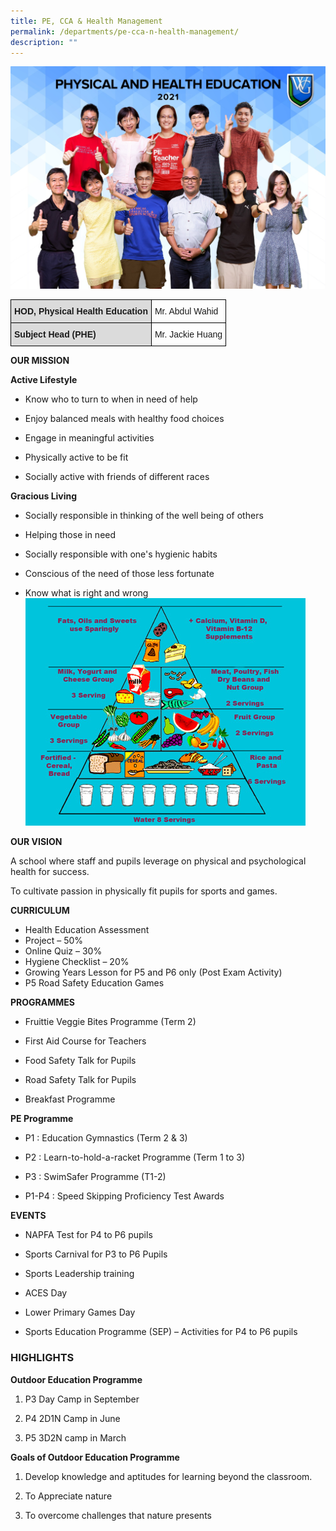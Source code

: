 ```yaml
---
title: PE, CCA & Health Management
permalink: /departments/pe-cca-n-health-management/
description: ""
---
```

![](/images/Until%202022_Pictures/PHE.jpg)

<style type="text/css">
.tg  {border-collapse:collapse;border-spacing:0;}
.tg td{border-color:black;border-style:solid;border-width:1px;font-family:Arial, sans-serif;font-size:14px;
  overflow:hidden;padding:10px 5px;word-break:normal;}
.tg th{border-color:black;border-style:solid;border-width:1px;font-family:Arial, sans-serif;font-size:14px;
  font-weight:normal;overflow:hidden;padding:10px 5px;word-break:normal;}
.tg .tg-cly1{text-align:left;vertical-align:middle}
.tg .tg-5y7r{background-color:#DBDBDB;font-weight:bold;text-align:left;vertical-align:top}
</style>
<table class="tg">
<thead>
  <tr>
    <th class="tg-5y7r">HOD, Physical Health Education</th>
    <th class="tg-cly1">Mr. Abdul Wahid<br></th>
  </tr>
</thead>
<tbody>
  <tr>
    <td class="tg-5y7r">Subject Head (PHE)<br></td>
    <td class="tg-cly1">Mr. Jackie Huang<br></td>
  </tr>
</tbody>
</table>

**OUR MISSION**

  

**Active Lifestyle**

*   Know who to turn to when in need of help  
    
*   Enjoy balanced meals with healthy food choices  
    
*   Engage in meaningful activities  
    
*   Physically active to be fit  
    
*   Socially active with friends of different races  
    

  

**Gracious Living**

  

*   Socially responsible in thinking of the well being of others  
    
*   Helping those in need  
    
*   Socially responsible with one's hygienic habits  
    
*   Conscious of the need of those less fortunate  
    
*   Know what is right and wrong
![](/images/Until%202022_Pictures/Healthy%20Lifestyle%20Guideline%20Pyramid.jpg)
	 
**OUR VISION**

A school where staff and pupils leverage on physical and psychological health for success.

To cultivate passion in physically fit pupils for sports and games.


**CURRICULUM**

*   Health Education Assessment  
*   Project – 50%    
*   Online Quiz – 30%    
*   Hygiene Checklist – 20%  
*   Growing Years Lesson for P5 and P6 only (Post Exam Activity)  
*   P5 Road Safety Education Games

**PROGRAMMES**

  

*   Fruittie Veggie Bites Programme (Term 2)  
    
*   First Aid Course for Teachers  
    
*   Food Safety Talk for Pupils  
    
*   Road Safety Talk for Pupils  
    
*   Breakfast Programme  
    

  

**PE Programme**

*   P1 : Education Gymnastics (Term 2 & 3)  
    
*   P2 : Learn-to-hold-a-racket Programme (Term 1 to 3)  
    
*   P3 : SwimSafer Programme (T1-2)  
    
*   P1-P4 : Speed Skipping Proficiency Test Awards  
    

  

  

**EVENTS**

  

*   NAPFA Test for P4 to P6 pupils  
    
*   Sports Carnival for P3 to P6 Pupils  
    
*   Sports Leadership training  
    
*   ACES Day  
    
*   Lower Primary Games Day  
    
*   Sports Education Programme (SEP) – Activities for P4 to P6 pupils  
    

  

  

### HIGHLIGHTS

  

**Outdoor Education Programme**

  

1.  P3 Day Camp in September  
    
2.  P4 2D1N Camp in June  
    
3.  P5 3D2N camp in March  
    

  

**Goals of Outdoor Education Programme**

1.  Develop knowledge and aptitudes for learning beyond the classroom.  
    
2.  To Appreciate nature  
    
3.  To overcome challenges that nature presents